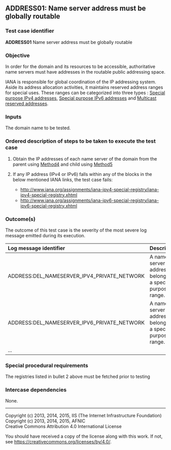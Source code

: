 ## ADDRESS01: Name server address must be globally routable

### Test case identifier
**ADDRESS01** Name server address must be globally routable

### Objective

In order for the domain and its resources to be accessible, authoritative 
name servers must have addresses in the routable public addressing space.

IANA is responsible for global coordination of the IP addressing system.
Aside its address allocation activities, it maintains reserved address ranges
for special uses. These ranges can be categorized into three types : 
[Special purpose IPv4
addresses](https://www.iana.org/assignments/iana-ipv4-special-registry/iana-ipv4-special-registry.xml),
[Special purpose IPv6
addresses](https://www.iana.org/assignments/iana-ipv6-special-registry/iana-ipv6-special-registry.xml)
and [Multicast reserved
addresses](https://www.iana.org/assignments/multicast-addresses/multicast-addresses.xml).

### Inputs

The domain name to be tested.

### Ordered description of steps to be taken to execute the test case

1. Obtain the IP addresses of each name server of the domain from the parent using
   [Method4](../Methods.md) and child using [Method5](../Methods.md)

2. If any IP address (IPv4 or IPv6) falls within any of the blocks in the below
   mentioned IANA links, the test case fails:
   * <http://www.iana.org/assignments/iana-ipv4-special-registry/iana-ipv4-special-registry.xhtml>
   * <http://www.iana.org/assignments/iana-ipv6-special-registry/iana-ipv6-special-registry.xhtml>

### Outcome(s)

The outcome of this test case is the severity of the most severe log
message emitted during its execution.

| Log message identifier                      | Description    |
|:--------------------------------------------|:---------------|
| ADDRESS:DEL_NAMESERVER_IPV4_PRIVATE_NETWORK | A name server IPv4 address belongs to a special purpose range. |
| ADDRESS:DEL_NAMESERVER_IPV6_PRIVATE_NETWORK | A name server IPv6 address belongs to a special purpose range. |
| ...                                         | |


### Special procedural requirements

The registries listed in bullet 2 above must be fetched prior to testing 

### Intercase dependencies

None.

-------

Copyright (c) 2013, 2014, 2015, IIS (The Internet Infrastructure Foundation)  
Copyright (c) 2013, 2014, 2015, AFNIC  
Creative Commons Attribution 4.0 International License

You should have received a copy of the license along with this
work.  If not, see <https://creativecommons.org/licenses/by/4.0/>.









